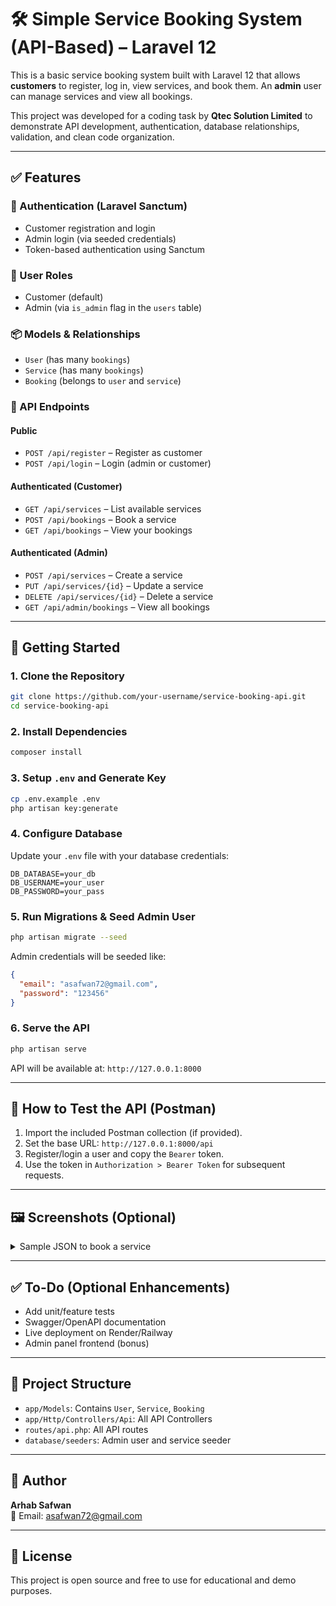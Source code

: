 
# 🛠️ Simple Service Booking System (API-Based) – Laravel 12

This is a basic service booking system built with Laravel 12 that allows **customers** to register, log in, view services, and book them. An **admin** user can manage services and view all bookings.

This project was developed for a coding task by **Qtec Solution Limited** to demonstrate API development, authentication, database relationships, validation, and clean code organization.

---

## ✅ Features

### 🔐 Authentication (Laravel Sanctum)
- Customer registration and login
- Admin login (via seeded credentials)
- Token-based authentication using Sanctum

### 👥 User Roles
- Customer (default)
- Admin (via `is_admin` flag in the `users` table)

### 📦 Models & Relationships
- `User` (has many `bookings`)
- `Service` (has many `bookings`)
- `Booking` (belongs to `user` and `service`)

### 📡 API Endpoints

#### Public
- `POST /api/register` – Register as customer
- `POST /api/login` – Login (admin or customer)

#### Authenticated (Customer)
- `GET /api/services` – List available services
- `POST /api/bookings` – Book a service
- `GET /api/bookings` – View your bookings

#### Authenticated (Admin)
- `POST /api/services` – Create a service
- `PUT /api/services/{id}` – Update a service
- `DELETE /api/services/{id}` – Delete a service
- `GET /api/admin/bookings` – View all bookings

---

## 🚀 Getting Started

### 1. Clone the Repository
```bash
git clone https://github.com/your-username/service-booking-api.git
cd service-booking-api
```

### 2. Install Dependencies
```bash
composer install
```

### 3. Setup `.env` and Generate Key
```bash
cp .env.example .env
php artisan key:generate
```

### 4. Configure Database
Update your `.env` file with your database credentials:

```
DB_DATABASE=your_db
DB_USERNAME=your_user
DB_PASSWORD=your_pass
```

### 5. Run Migrations & Seed Admin User
```bash
php artisan migrate --seed
```

Admin credentials will be seeded like:
```json
{
  "email": "asafwan72@gmail.com",
  "password": "123456"
}
```

### 6. Serve the API
```bash
php artisan serve
```

API will be available at: `http://127.0.0.1:8000`

---

## 🧪 How to Test the API (Postman)

1. Import the included Postman collection (if provided).
2. Set the base URL: `http://127.0.0.1:8000/api`
3. Register/login a user and copy the `Bearer` token.
4. Use the token in `Authorization > Bearer Token` for subsequent requests.

---

## 🖼️ Screenshots (Optional)

<details>
<summary>Sample JSON to book a service</summary>

```json
{
  "service_id": 2,
  "booking_date": "2025-08-01"
}
```
</details>

---

## ✅ To-Do (Optional Enhancements)
- Add unit/feature tests
- Swagger/OpenAPI documentation
- Live deployment on Render/Railway
- Admin panel frontend (bonus)

---

## 📁 Project Structure
- `app/Models`: Contains `User`, `Service`, `Booking`
- `app/Http/Controllers/Api`: All API Controllers
- `routes/api.php`: All API routes
- `database/seeders`: Admin user and service seeder

---

## 👤 Author
**Arhab Safwan**  
📧 Email: [asafwan72@gmail.com](mailto:asafwan72@gmail.com)

---

## 📝 License
This project is open source and free to use for educational and demo purposes.
